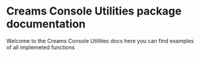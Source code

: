 # Creams Console Utilities package documentation

Welcome to the Creams Console Utilities docs here you can find examples of all implemeted functions
